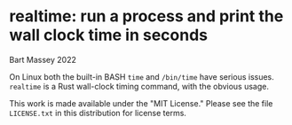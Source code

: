 # realtime: run a process and print the wall clock time in seconds
Bart Massey 2022

On Linux both the built-in BASH `time` and `/bin/time` have
serious issues. `realtime` is a Rust wall-clock timing
command, with the obvious usage.

This work is made available under the "MIT License." Please
see the file `LICENSE.txt` in this distribution for license
terms.
